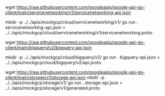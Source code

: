 

wget https://raw.githubusercontent.com/googleapis/google-api-go-client/main/servicenetworking/v1/servicenetworking-api.json

mkdir -p ../../apis/mockgcp/cloud/servicenetworking/v1/
go run . servicenetworking-api.json > ../../apis/mockgcp/cloud/servicenetworking/v1/servicenetworking.proto



wget https://raw.githubusercontent.com/googleapis/google-api-go-client/main/bigquery/v2/bigquery-api.json

mkdir -p ../../apis/mockgcp/cloud/bigquery/v2/
go run . bigquery-api.json > ../../apis/mockgcp/cloud/bigquery/v2/api.proto



wget https://raw.githubusercontent.com/googleapis/google-api-go-client/main/storage/v1/storage-api.json
mkdir -p ../../apis/mockgcp/storage/v1/
go run . storage-api.json > ../../apis/mockgcp/storage/v1/generated.proto
